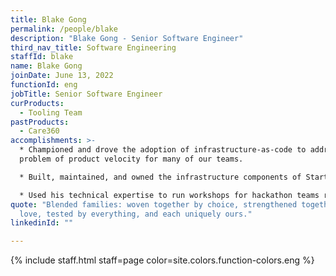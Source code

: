 ```yaml
---
title: Blake Gong
permalink: /people/blake
description: "Blake Gong - Senior Software Engineer"
third_nav_title: Software Engineering
staffId: blake
name: Blake Gong
joinDate: June 13, 2022
functionId: eng
jobTitle: Senior Software Engineer
curProducts:
  - Tooling Team
pastProducts:
  - Care360
accomplishments: >-
  * Championed and drove the adoption of infrastructure-as-code to address the
  problem of product velocity for many of our teams.

  * Built, maintained, and owned the infrastructure components of Starter Kit, which allows for anyone to set up a new application easily and quickly. 

  * Used his technical expertise to run workshops for hackathon teams regarding infrastructure, and also provided technical guidance to the core HealthTech teams on more complicated technical topics. 
quote: "Blended families: woven together by choice, strengthened together by
  love, tested by everything, and each uniquely ours."
linkedinId: ""

---
```


{% include staff.html staff=page color=site.colors.function-colors.eng %}

